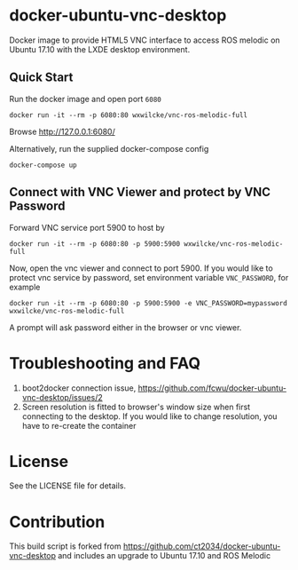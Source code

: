docker-ubuntu-vnc-desktop
=========================

Docker image to provide HTML5 VNC interface to access ROS melodic on Ubuntu 17.10 with the LXDE desktop environment.

Quick Start
-------------------------

Run the docker image and open port `6080`

```
docker run -it --rm -p 6080:80 wxwilcke/vnc-ros-melodic-full
```

Browse http://127.0.0.1:6080/

Alternatively, run the supplied docker-compose config

```
docker-compose up
```

Connect with VNC Viewer and protect by VNC Password
------------------

Forward VNC service port 5900 to host by

```
docker run -it --rm -p 6080:80 -p 5900:5900 wxwilcke/vnc-ros-melodic-full
```

Now, open the vnc viewer and connect to port 5900. If you would like to protect vnc service by password, set environment variable `VNC_PASSWORD`, for example

```
docker run -it --rm -p 6080:80 -p 5900:5900 -e VNC_PASSWORD=mypassword wxwilcke/vnc-ros-melodic-full
```

A prompt will ask password either in the browser or vnc viewer.


Troubleshooting and FAQ
==================

1. boot2docker connection issue, https://github.com/fcwu/docker-ubuntu-vnc-desktop/issues/2
2. Screen resolution is fitted to browser's window size when first connecting to the desktop. If you would like to change resolution, you have to re-create the container


License
==================

See the LICENSE file for details.

Contribution
==================

This build script is forked from https://github.com/ct2034/docker-ubuntu-vnc-desktop and includes an upgrade to Ubuntu 17.10 and ROS Melodic

